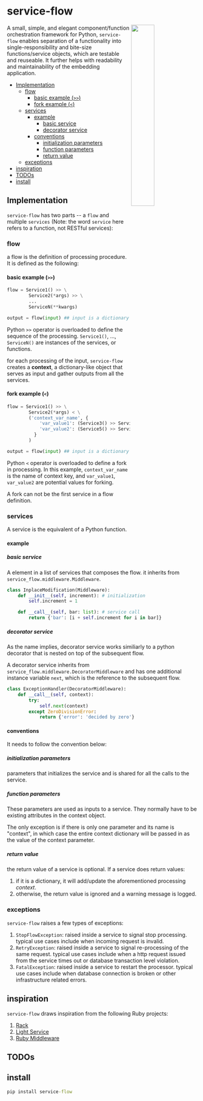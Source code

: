 # service-flow

<img src='https://www.worksmartsystems.com/images/C3_4StationL3.gif' width="35%" height="35%" align="right" />

A small, simple, and elegant component/function orchestration framework for Python, `service-flow` enables separation of a functionality into single-responsibility and bite-size functions/service objects, which are testable and reuseable. It further helps with readability and maintainability of the embedding application.

- [Implementation](#implementation)
  - [flow](#flow)
    - [basic example (`>>`)](#basic-example-)
    - [fork example (`<`)](#fork-example-)
  - [services](#services)
    - [example](#example)
      - [basic service](#basic-service)
      - [decorator service](#decorator-service)
    - [conventions](#conventions)
      - [initialization parameters](#initialization-parameters)
      - [function parameters](#function-parameters)
      - [return value](#return-value)
  - [exceptions](#exceptions)
- [inspiration](#inspiration)
- [TODOs](#todos)
- [install](#install)

## Implementation

`service-flow` has two parts -- a `flow` and multiple `services` (Note: the word `service` here refers to a function, not RESTful services):

### flow

a flow is the definition of processing procedure. It is defined as the following:

#### basic example (`>>`)

```python
flow = Service1() >> \
        Service2(*args) >> \
        ...
        ServiceN(**kwargs)

output = flow(input) ## input is a dictionary with all the input parameters as attributes
```

Python `>>` operator is overloaded to define the sequence of the processing. `Service1()`, ..., `ServiceN()` are instances of the services, or functions.

for each processing of the input, `service-flow` creates a **context**, a dictionary-like object that serves as input and gather outputs from all the services.


#### fork example (`<`)

```python
flow = Service1() >> \
        Service2(*args) < \
        ('context_var_name', {
            'var_value1': (Service3() >> Service4(**kwargs)),
            'var_value2': (Service5() >> Service4(**kwargs)),
          }
        )

output = flow(input) ## input is a dictionary with all the input parameters as attributes
```

Python `<` operator is overloaded to define a fork in processing. In this example, `context_var_name` is the name of context key, and `var_value1`, `var_value2` are potential values for forking.

A fork can not be the first service in a flow definition.

### services

A service is the equivalent of a Python function.

#### example

##### basic service

A element in a list of services that composes the flow. it inherits from `service_flow.middleware.Middleware`.


```python
class InplaceModification(Middleware):
    def __init__(self, increment): # initialization
        self.increment = 1

    def __call__(self, bar: list): # service call
        return {'bar': [i + self.increment for i in bar]}
```

##### decorator service

As the name implies, decorator service works similiarly to a python decorator that is nested on top of the subsequent flow.

A decorator service inherits from `service_flow.middleware.DecoratorMiddleware` and has one additional instance variable `next`, which is the reference to the subsequent flow.


```python
class ExceptionHandler(DecoratorMiddleware):
    def __call__(self, context):
        try:
            self.next(context)
        except ZeroDivisionError:
            return {'error': 'decided by zero'}
```

#### conventions

It needs to follow the convention below:

##### initialization parameters

parameters that initializes the service and is shared for all the calls to the service.

##### function parameters

These parameters are used as inputs to a service. They normally have to be existing attributes in the context object.

The only exception is if there is only one parameter and its name is "context", in which case the entire context dictionary will be passed in as the value of the context parameter.

##### return value

the return value of a service is optional. If a service does return values:

1. if it is a dictionary, it will add/update the aforementioned processing *context*.
2. otherwise, the return value is ignored and a warning message is logged.


### exceptions

`service-flow` raises a few types of exceptions:

1. `StopFlowException`: raised inside a service to signal stop processing. typical use cases include when incoming request is invalid.
2. `RetryException`: raised inside a service to signal re-processing of the same request. typical use cases include when a http request issued from the service times out or database transaction level violation.
3. `FatalException`: raised inside a service to restart the processor. typical use cases include when database connection is broken or other infrastructure related errors.


## inspiration

`service-flow` draws inspiration from the following Ruby projects:

1. [Rack](https://github.com/rack/rack)
2. [Light Service](https://github.com/adomokos/light-service)
3. [Ruby Middleware](https://github.com/Ibsciss/ruby-middleware)

## TODOs

## install

```cmd
pip install service-flow
```